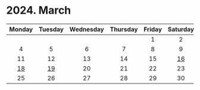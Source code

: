 # 2024. March

|Monday|Tuesday|Wednesday|Thursday|Friday|Saturday|Sunday|
|:--:|:--:|:--:|:--:|:--:|:--:|:--:|
|||||1|2|3|
|4|5|6|7|8|9|10|
|11|12|13|14|15|[16](https://github.com/BangYunseo/DailyDiary/blob/main/2024/March/16th.md)|[17](https://github.com/BangYunseo/DailyDiary/blob/main/2024/March/17th.md)|
|[18](https://github.com/BangYunseo/DailyDiary/blob/main/2024/March/18th.md)|[19](https://github.com/BangYunseo/DailyDiary/blob/main/2024/March/19th_AI.md)|20|21|22|23|24|
|25|26|27|28|29|30|31|
